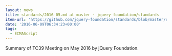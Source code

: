 ```yaml
---
layout: news
title: standards/2016-05.md at master · jquery-foundation/standards
item-url: 'https://github.com/jquery-foundation/standards/blob/master/reports/TC39/2016-05.md'
date: '2016-06-09T06:34:23+00:00'
tags:
  - ECMAScript
---
```

Summary of TC39 Meeting on May 2016 by jQuery Foundation.
